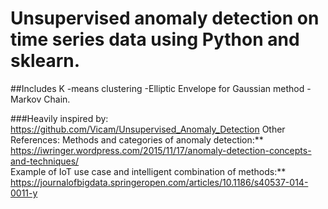 # Unsupervised anomaly detection on time series data using Python and sklearn.
##Includes K
-means clustering
-Elliptic Envelope for Gaussian method
-Markov Chain. 

###Heavily inspired by: https://github.com/Vicam/Unsupervised_Anomaly_Detection
Other References:
Methods and categories of anomaly detection:** https://iwringer.wordpress.com/2015/11/17/anomaly-detection-concepts-and-techniques/  
Example of IoT use case and intelligent combination of methods:** https://journalofbigdata.springeropen.com/articles/10.1186/s40537-014-0011-y
